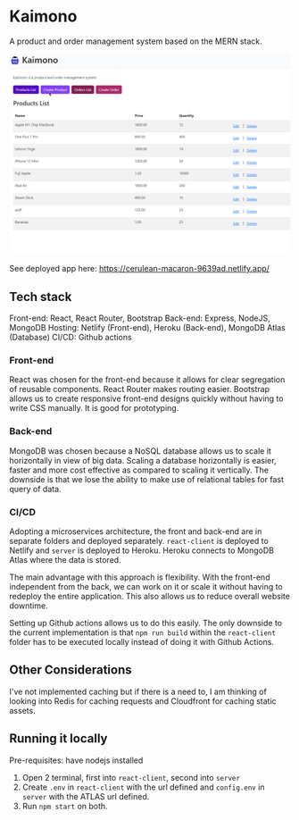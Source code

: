 # Kaimono
A product and order management system based on the MERN stack.

![kaimono_demo](docs/kaimono_demo.gif)

See deployed app here: https://cerulean-macaron-9639ad.netlify.app/


## Tech stack
Front-end: React, React Router, Bootstrap
Back-end: Express, NodeJS, MongoDB
Hosting: Netlify (Front-end), Heroku (Back-end), MongoDB Atlas (Database)
CI/CD: Github actions

### Front-end
React was chosen for the front-end because it allows for clear segregation of reusable components. React Router makes routing easier. Bootstrap allows us to create responsive front-end designs quickly without having to write CSS manually. It is good for prototyping.

### Back-end
MongoDB was chosen because a NoSQL database allows us to scale it horizontally in view of big data. Scaling a database horizontally is easier, faster and more cost effective as compared to scaling it vertically. The downside is that we lose the ability to make use of relational tables for fast query of data.

### CI/CD
Adopting a microservices architecture, the front and back-end are in separate folders and deployed separately. `react-client` is deployed to Netlify and `server` is deployed to Heroku. Heroku connects to MongoDB Atlas where the data is stored.

The main advantage with this approach is flexibility. With the front-end independent from the back, we can work on it or scale it without having to redeploy the entire application. This also allows us to reduce overall website downtime.

Setting up Github actions allows us to do this easily. The only downside to the current implementation is that `npm run build` within the `react-client` folder has to be executed locally instead of doing it with Github Actions.

## Other Considerations
I've not implemented caching but if there is a need to, I am thinking of looking into Redis for caching requests and Cloudfront for caching static assets.


## Running it locally
Pre-requisites: have nodejs installed
1. Open 2 terminal, first into `react-client`, second into `server`
2. Create `.env` in `react-client` with the url defined and `config.env` in `server` with the ATLAS url defined.
3. Run `npm start` on both.